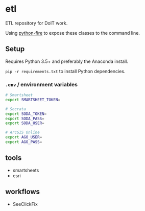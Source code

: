 # etl
ETL repository for DoIT work.

Using [python-fire](https://github.com/google/python-fire) to expose these classes to the command line.

## Setup

Requires Python 3.5+ and preferably the Anaconda install.

`pip -r requirements.txt` to install Python dependencies.

### `.env` / environment variables

```bash
# Smartsheet
export SMARTSHEET_TOKEN=

# Socrata
export SODA_TOKEN=
export SODA_PASS=
export SODA_USER=

# ArcGIS Online
export AGO_USER=
export AGO_PASS=
```

## tools
- smartsheets
- esri

## workflows
- SeeClickFix
